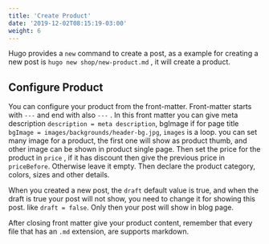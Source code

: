 ```yaml
---
title: 'Create Product'
date: '2019-12-02T08:15:19-03:00'
weight: 6
---
```


Hugo provides a `new` command to create a post, as a example for creating a new post is `hugo new shop/new-product.md` , it will create a product.

## Configure Product

You can configure your product from the front-matter. Front-matter starts with `---` and end with also `---` . In this front matter you can give meta description `description = meta description`, bgImage if for page title `bgImage = images/backgrounds/header-bg.jpg`, `images` is a loop. you can set many image for a product, the first one will show as product thumb, and other image can be shown in product single page. Then set the price for the product in `price` , if it has discount then give the previous price in `priceBefore`. Otherwise leave it empty. Then declare the product category, colors, sizes and other details.

When you created a new post, the `draft` default value is true, and when the draft is true your post will not show, you need to change it for showing this post. like `draft = false`. Only then your post will show in blog page.

After closing front matter give your product content, remember that every file that has an `.md` extension, are supports markdown.
